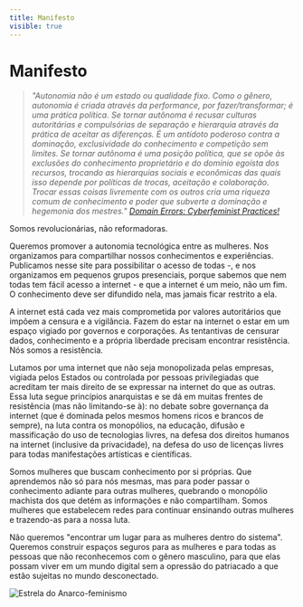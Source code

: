 ```yaml
---
title: Manifesto
visible: true
---
```


# Manifesto

>*"Autonomia não é um estado ou qualidade fixo. Como o gênero, autonomia é criada através da performance, por fazer/transformar; é uma prática política. Se tornar autônoma é recusar culturas autoritárias e compulsórias de separação e hierarquia através da prática de aceitar as diferenças. É um antídoto poderoso contra a dominação, exclusividade do conhecimento e competição sem limites. Se tornar autônoma é uma posição política, que se opõe às exclusões do conhecimento proprietário e do domínio egoísta dos recursos, trocando as hierarquias sociais e econômicas das quais isso depende por políticas de trocas, aceitação e colaboração. Trocar essas coisas livremente com os outros cria uma riqueza comum de conhecimento e poder que subverte a dominação e hegemonia dos mestres." 
[Domain Errors: Cyberfeminist Practices!](http://refugia.net/domainerrors/DE1a_situating.pdf)*

Somos revolucionárias, não reformadoras.

Queremos promover a autonomia tecnológica entre as mulheres. Nos organizamos para compartilhar nossos conhecimentos e experiências. Publicamos nesse site para possibilitar o acesso de todas -, e nos organizamos em pequenos grupos presenciais, porque sabemos que nem todas tem fácil acesso a internet - e que a internet é um meio, não um fim. O conhecimento deve ser difundido nela, mas jamais ficar restrito a ela.

A internet está cada vez mais comprometida por valores autoritários que impõem a censura e a vigilância. Fazem do estar na internet o estar em um espaço vigiado por governos e corporações. As tentantivas de censurar dados, conhecimento e a própria liberdade precisam encontrar resistência. Nós somos a resistência.

Lutamos por uma internet que não seja monopolizada pelas empresas, vigiada pelos Estados ou controlada por pessoas privilegiadas que acreditam ter mais direito de se expressar na internet do que as outras. Essa luta segue princípios anarquistas e se dá em muitas frentes de resistência (mas não limitando-se à): no debate sobre governança da internet (que é dominada pelos mesmos homens ricos e brancos de sempre), na luta contra os monopólios, na educação, difusão e massificação do uso de tecnologias livres, na defesa dos direitos humanos na internet (inclusive da privacidade), na defesa do uso de licenças livres para todas manifestações artísticas e científicas.

Somos mulheres que buscam conhecimento por si próprias. Que aprendemos não só para nós mesmas, mas para poder passar o conhecimento adiante para outras mulheres, quebrando o monopólio machista dos que detém as informações e não compartilham. Somos mulheres que estabelecem redes para continuar ensinando outras mulheres e trazendo-as para a nossa luta.

Não queremos "encontrar um lugar para as mulheres dentro do sistema". Queremos construir espaços seguros para as mulheres e para todas as pessoas que não reconhecemos com o gênero masculino, para que elas possam viver em um mundo digital sem a opressão do patriacado a que estão sujeitas no mundo desconectado.

![Estrela do Anarco-feminismo](../../../images/Anarcofeminismo.png)